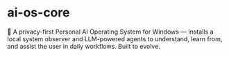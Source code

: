 # ai-os-core
🧠 A privacy-first Personal AI Operating System for Windows — installs a local system observer and LLM-powered agents to understand, learn from, and assist the user in daily workflows. Built to evolve.
